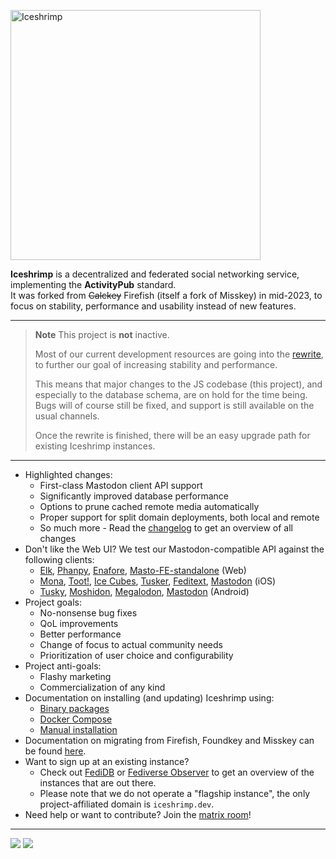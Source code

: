 <p><img src="assets/logo.png" alt="Iceshrimp" width="400px"></p>
<p><strong>Iceshrimp</strong> is a decentralized and federated social networking service, implementing the <strong>ActivityPub</strong> standard.<br>
It was forked from <del>Calckey</del> Firefish (itself a fork of Misskey) in mid-2023, to focus on stability, performance and usability instead of new features.</p>

---

> **Note**
> This project is **not** inactive.
> 
> Most of our current development resources are going into the [rewrite](/iceshrimp/Iceshrimp.NET), to further our goal of increasing stability and performance.
> 
> This means that major changes to the JS codebase (this project), and especially to the database schema, are on hold for the time being. Bugs will of course still be fixed, and support is still available on the usual channels.
> 
> Once the rewrite is finished, there will be an easy upgrade path for existing Iceshrimp instances.

---
- Highlighted changes:
	- First-class Mastodon client API support
	- Significantly improved database performance
	- Options to prune cached remote media automatically
	- Proper support for split domain deployments, both local and remote
	- So much more - Read the [changelog](CHANGELOG.md) to get an overview of all changes
- Don't like the Web UI? We test our Mastodon-compatible API against the following clients:
  - [Elk](https://elk.zone), [Phanpy](https://phanpy.social/), [Enafore](https://enafore.social/), [Masto-FE-standalone](https://iceshrimp.dev/iceshrimp/masto-fe-standalone) (Web)
  - [Mona](https://apps.apple.com/us/app/mona-for-mastodon/id1659154653), [Toot!](https://apps.apple.com/us/app/toot-for-mastodon/id1229021451), [Ice Cubes](https://apps.apple.com/us/app/ice-cubes-for-mastodon/id6444915884), [Tusker](https://apps.apple.com/us/app/tusker/id1498334597), [Feditext](https://github.com/feditext/feditext), [Mastodon](https://apps.apple.com/us/app/mastodon-for-iphone-and-ipad/id1571998974) (iOS)
  - [Tusky](https://tusky.app/), [Moshidon](https://lucasggamerm.github.io/moshidon/), [Megalodon](https://sk22.github.io/megalodon/), [Mastodon](https://play.google.com/store/apps/details?id=org.joinmastodon.android) (Android)
- Project goals:
  - No-nonsense bug fixes
  - QoL improvements
  - Better performance
  - Change of focus to actual community needs
  - Prioritization of user choice and configurability
- Project anti-goals:
  - Flashy marketing
  - Commercialization of any kind
- Documentation on installing (and updating) Iceshrimp using:
  - [Binary packages](https://iceshrimp.dev/iceshrimp/packaging)
  - [Docker Compose](docs/docker-compose-install.md)
  - [Manual installation](docs/install.md)
- Documentation on migrating from Firefish, Foundkey and Misskey can be found [here](docs/migrate.md).
- Want to sign up at an existing instance?
	- Check out [FediDB](https://fedidb.org/software/iceshrimp) or [Fediverse Observer](https://iceshrimp.fediverse.observer/list) to get an overview of the instances that are out there.
	- Please note that we do not operate a "flagship instance", the only project-affiliated domain is `iceshrimp.dev`.
- Need help or want to contribute? Join the [matrix room](https://matrix.to/#/%23iceshrimp-dev:161.rocks)!

---

[![](https://hc.ztn.sh/badge/4fc73efa-2790-4146-86bf-8685c5d6b1f7/SDOthVyf-2/archlinux.svg)](https://iceshrimp.dev/iceshrimp/packaging/src/branch/dev/archlinux)
[![](https://hc.ztn.sh/badge/4fc73efa-2790-4146-86bf-8685c5d6b1f7/UIO1Q8q2-2/docker.svg)](https://iceshrimp.dev/iceshrimp/-/packages/container/iceshrimp/dev)

